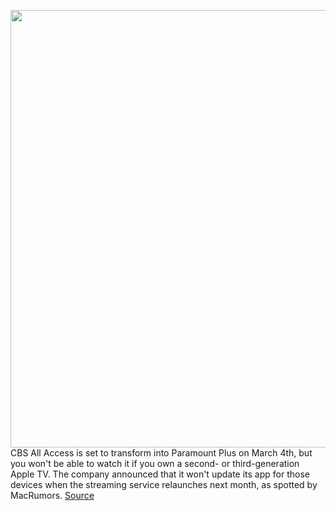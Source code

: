 <img src='https://cdn.vox-cdn.com/thumbor/Y9rRicq_cqqSRPLEO7BVLYNg4b0=/0x0:1820x1213/1200x800/filters:focal(765x462:1055x752)/cdn.vox-cdn.com/uploads/chorus_image/image/68795426/paramount_plus.0.jpg' width='700px' /><br/>
CBS All Access is set to transform into Paramount Plus on March 4th, but you won't be able to watch it if you own a second- or third-generation Apple TV. The company announced that it won't update its app for those devices when the streaming service relaunches next month, as spotted by MacRumors.
<a href='https://www.theverge.com/2021/2/9/22275293/cbs-all-access-paramount-plus-apple-tv-third-second-gen-discontinued-march-4th'> Source <a/>